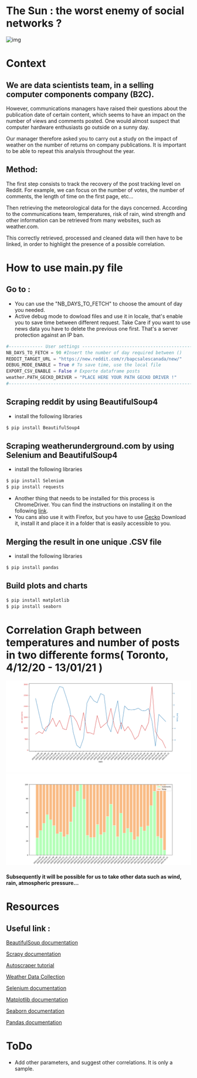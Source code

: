# The Sun : the worst enemy of social networks ?


![img](https://external-content.duckduckgo.com/iu/?u=http%3A%2F%2Ffondation-valentin-ribet.org%2Fwp-content%2Fuploads%2F2016%2F12%2Flogo-simplon.gif&f=1&nofb=1.png)
 

# Context 

## We are data scientists team, in a selling computer components company (B2C). 


However, communications managers have raised their questions about the publication date of certain content, 
which seems to have an impact on the number of views and comments posted. One would almost suspect that computer hardware enthusiasts 
go outside on a sunny day.

Our manager therefore asked you to carry out a study on the impact of weather on the number of returns on company publications.
It is important to be able to repeat this analysis throughout the year.


## Method:

The first step consists to track the recovery of the post tracking level on Reddit. For example, we can focus on the number of votes,
the number of comments, the length of time on the first page, etc...

Then retrieving the meteorological data for the days concerned. According to the communications team, temperatures, risk of rain,
wind strength and other information can be retrieved from many websites, such as weather.com.

This correctly retrieved, processed and cleaned data will then have to be linked, in order to highlight the presence of a possible correlation.



# How to use main.py file

## Go to : 

- You can use the "NB_DAYS_TO_FETCH" to choose the amount of day you needed.
- Active debug mode to dowload files and use it in locale, that's enable you to save time between different request. Take Care if you want to use news data you have to delete the previous one first. That's a server protection against an IP ban.

```python
#------------- User settings ------------------------------------------------#
NB_DAYS_TO_FETCH = 90 #Insert the number of day required between ()
REDDIT_TARGET_URL = "https://new.reddit.com/r/bapcsalescanada/new/"
DEBUG_MODE_ENABLE = True # To save time, use the local file
EXPORT_CSV_ENABLE = False # Exporte dataframe posts
weather.PATH_GECKO_DRIVER = "PLACE HERE YOUR PATH GECKO DRIVER !"
#-----------------------------------------------------------------------------#
```


## Scraping reddit by using BeautifulSoup4

- install the following libraries
```bash
$ pip install BeautifulSoup4
```


## Scraping weatherunderground.com by using Selenium and BeautifulSoup4

- install the following libraries
```bash
$ pip install Selenium
$ pip install requests
```

- Another thing that needs to be installed for this process is ChromeDriver.
You can find the instructions on installing it on the following [link](https://chromedriver.chromium.org/downloads). 
- You cans also use it with Firefox, but you have to use [Gecko](https://github.com/mozilla/geckodriver/releases)
Download it, install it and place it in a folder that is easily accessible to you.


## Merging the result in one unique .CSV file

- install the following libraries
```bash
$ pip install pandas
```


## Build plots and charts

```bash
$ pip install matplotlib
$ pip install seaborn
```

#  Correlation Graph between temperatures and number of posts in two differente forms( Toronto, 4/12/20 - 13/01/21 )

![img](images/graphLines.png)
![img](images/graphBars.png)

#### Subsequently it will be possible for us to take other data such as wind, rain, atmospheric pressure... 


# Resources

## Useful link :

[BeautifulSoup documentation](https://www.crummy.com/software/BeautifulSoup/bs4/doc/)

[Scrapy documentation](https://scrapy.org/)

[Autoscraper tutorial](https://medium.com/better-programming/introducing-autoscraper-a-smart-fast-and-lightweight-web-scraper-for-python-20987f52c749)

[Weather Data Collection](https://towardsdatascience.com/weather-data-collection-web-scraping-using-python-a4189e7a2ee6)

[Selenium documentation ](https://www.selenium.dev/documentation/en/)

[Matplotlib documentation](https://matplotlib.org/)

[Seaborn documentation](https://seaborn.pydata.org/)

[Pandas documentation ](https://pandas.pydata.org/docs/)


# ToDo 

- Add other parameters, and suggest other correlations. It is only a sample.

